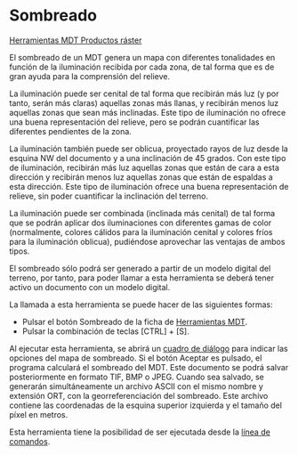 # Sombreado

[Herramientas MDT Productos ráster](../fichas-de-herramientas/ficha-de-herramientas-mdt/productos-raster.md)

El sombreado de un MDT genera un mapa con diferentes tonalidades en función de la iluminación recibida por cada zona, de tal forma que es de gran ayuda para la comprensión del relieve.

La iluminación puede ser cenital de tal forma que recibirán más luz \(y por tanto, serán más claras\) aquellas zonas más llanas, y recibirán menos luz aquellas zonas que sean más inclinadas. Este tipo de iluminación no ofrece una buena representación del relieve, pero se podrán cuantificar las diferentes pendientes de la zona.

La iluminación también puede ser oblicua, proyectado rayos de luz desde la esquina NW del documento y a una inclinación de 45 grados. Con este tipo de iluminación, recibirán más luz aquellas zonas que están de cara a esta dirección y recibirán menos luz aquellas zonas que están de espaldas a esta dirección. Este tipo de iluminación ofrece una buena representación de relieve, sin poder cuantificar la inclinación del terreno.

La iluminación puede ser combinada \(inclinada más cenital\) de tal forma que se podrán aplicar dos iluminaciones con diferentes gamas de color \(normalmente, colores cálidos para la iluminación cenital y colores fríos para la iluminación oblicua\), pudiéndose aprovechar las ventajas de ambos tipos.

El sombreado sólo podrá ser generado a partir de un modelo digital del terreno, por tanto, para poder llamar a esta herramienta se deberá tener activo un documento con un modelo digital.

La llamada a esta herramienta se puede hacer de las siguientes formas:

* Pulsar el botón  Sombreado de la ficha de [Herramientas MDT](../fichas-de-herramientas/ficha-de-herramientas-mdt/).
* Pulsar la combinación de teclas \[CTRL\] + \[S\].

Al ejecutar esta herramienta, se abrirá un [cuadro de diálogo](../herramientas-mdt/sombreado/) para indicar las opciones del mapa de sombreado. Si el botón Aceptar es pulsado, el programa calculará el sombreado del MDT. Este documento se podrá salvar posteriormente en formato TIF, BMP o JPEG. Cuando sea salvado, se generarán simultáneamente un archivo ASCII con el mismo nombre y extensión ORT, con la georreferenciación del sombreado. Este archivo contiene las coordenadas de la esquina superior izquierda y el tamaño del píxel en metros.

Esta herramienta tiene la posibilidad de ser ejecutada desde la [línea de comandos](../desde-linea-de-comando/linea-de-comando-sombreado.md).

